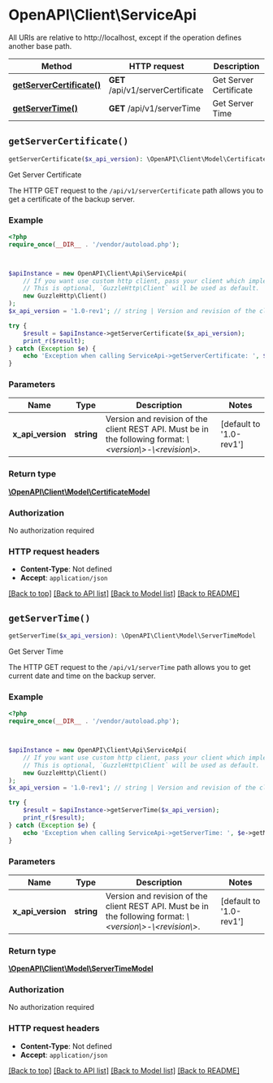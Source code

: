 # OpenAPI\Client\ServiceApi

All URIs are relative to http://localhost, except if the operation defines another base path.

| Method | HTTP request | Description |
| ------------- | ------------- | ------------- |
| [**getServerCertificate()**](ServiceApi.md#getServerCertificate) | **GET** /api/v1/serverCertificate | Get Server Certificate |
| [**getServerTime()**](ServiceApi.md#getServerTime) | **GET** /api/v1/serverTime | Get Server Time |


## `getServerCertificate()`

```php
getServerCertificate($x_api_version): \OpenAPI\Client\Model\CertificateModel
```

Get Server Certificate

The HTTP GET request to the `/api/v1/serverCertificate` path allows you to get a certificate of the backup server.

### Example

```php
<?php
require_once(__DIR__ . '/vendor/autoload.php');



$apiInstance = new OpenAPI\Client\Api\ServiceApi(
    // If you want use custom http client, pass your client which implements `GuzzleHttp\ClientInterface`.
    // This is optional, `GuzzleHttp\Client` will be used as default.
    new GuzzleHttp\Client()
);
$x_api_version = '1.0-rev1'; // string | Version and revision of the client REST API. Must be in the following format: *\\<version\\>-\\<revision\\>*.

try {
    $result = $apiInstance->getServerCertificate($x_api_version);
    print_r($result);
} catch (Exception $e) {
    echo 'Exception when calling ServiceApi->getServerCertificate: ', $e->getMessage(), PHP_EOL;
}
```

### Parameters

| Name | Type | Description  | Notes |
| ------------- | ------------- | ------------- | ------------- |
| **x_api_version** | **string**| Version and revision of the client REST API. Must be in the following format: *\\&lt;version\\&gt;-\\&lt;revision\\&gt;*. | [default to &#39;1.0-rev1&#39;] |

### Return type

[**\OpenAPI\Client\Model\CertificateModel**](../Model/CertificateModel.md)

### Authorization

No authorization required

### HTTP request headers

- **Content-Type**: Not defined
- **Accept**: `application/json`

[[Back to top]](#) [[Back to API list]](../../README.md#endpoints)
[[Back to Model list]](../../README.md#models)
[[Back to README]](../../README.md)

## `getServerTime()`

```php
getServerTime($x_api_version): \OpenAPI\Client\Model\ServerTimeModel
```

Get Server Time

The HTTP GET request to the `/api/v1/serverTime` path allows you to get current date and time on the backup server.

### Example

```php
<?php
require_once(__DIR__ . '/vendor/autoload.php');



$apiInstance = new OpenAPI\Client\Api\ServiceApi(
    // If you want use custom http client, pass your client which implements `GuzzleHttp\ClientInterface`.
    // This is optional, `GuzzleHttp\Client` will be used as default.
    new GuzzleHttp\Client()
);
$x_api_version = '1.0-rev1'; // string | Version and revision of the client REST API. Must be in the following format: *\\<version\\>-\\<revision\\>*.

try {
    $result = $apiInstance->getServerTime($x_api_version);
    print_r($result);
} catch (Exception $e) {
    echo 'Exception when calling ServiceApi->getServerTime: ', $e->getMessage(), PHP_EOL;
}
```

### Parameters

| Name | Type | Description  | Notes |
| ------------- | ------------- | ------------- | ------------- |
| **x_api_version** | **string**| Version and revision of the client REST API. Must be in the following format: *\\&lt;version\\&gt;-\\&lt;revision\\&gt;*. | [default to &#39;1.0-rev1&#39;] |

### Return type

[**\OpenAPI\Client\Model\ServerTimeModel**](../Model/ServerTimeModel.md)

### Authorization

No authorization required

### HTTP request headers

- **Content-Type**: Not defined
- **Accept**: `application/json`

[[Back to top]](#) [[Back to API list]](../../README.md#endpoints)
[[Back to Model list]](../../README.md#models)
[[Back to README]](../../README.md)
